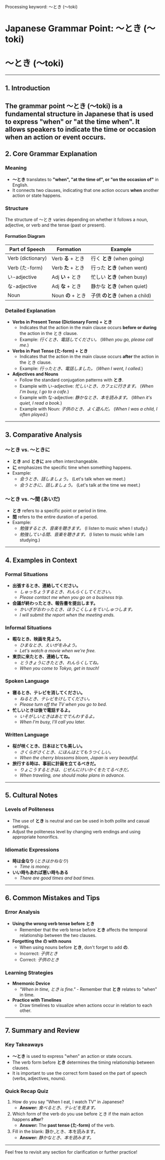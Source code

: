 Processing keyword: ～とき (〜toki)
# Japanese Grammar Point: ～とき (〜toki)
# ～とき (〜toki)

---
## 1. Introduction
The grammar point **～とき (〜toki)** is a fundamental structure in Japanese that is used to express **"when"** or **"at the time when"**. It allows speakers to indicate the time or occasion when an action or event occurs.
---
## 2. Core Grammar Explanation
### Meaning
- **～とき** translates to **"when", "at the time of", or "on the occasion of"** in English.
- It connects two clauses, indicating that one action occurs **when** another action or state happens.
### Structure
The structure of ～とき varies depending on whether it follows a noun, adjective, or verb and the tense (past or present).
#### Formation Diagram
| **Part of Speech** | **Formation**            | **Example**                |
|--------------------|--------------------------|----------------------------|
| Verb (dictionary)  | Verb **る** + とき        | 行く **とき** (when going)  |
| Verb (た-form)     | Verb **た** + とき        | 行った **とき** (when went) |
| い-adjective       | Adj **い** + とき         | 忙しい **とき** (when busy) |
| な-adjective       | Adj **な** + とき         | 静かな **とき** (when quiet)|
| Noun               | Noun **の** + とき        | 子供 **のとき** (when a child)|
### Detailed Explanation
- **Verbs in Present Tense (Dictionary Form) + とき**
  - Indicates that the action in the main clause occurs **before or during** the action in the とき clause.
  - Example: *行くとき、電話してください。* (*When you go, please call me.*)
- **Verbs in Past Tense (た-form) + とき**
  - Indicates that the action in the main clause occurs **after** the action in the とき clause.
  - Example: *行ったとき、電話しました。* (*When I went, I called.*)
- **Adjectives and Nouns**
  - Follow the standard conjugation patterns with **とき**.
  - Example with い-adjective: *忙しいとき、カフェに行きます。* (*When I'm busy, I go to a cafe.*)
  - Example with な-adjective: *静かなとき、本を読みます。* (*When it's quiet, I read a book.*)
  - Example with Noun: *子供のとき、よく遊んだ。* (*When I was a child, I often played.*)
---
## 3. Comparative Analysis
### ～とき vs. ～ときに
- **とき** and **ときに** are often interchangeable.
- **に** emphasizes the specific time when something happens.
- Example:
  - *会うとき、話しましょう。* (Let's talk when we meet.)
  - *会うときに、話しましょう。* (Let's talk at the time we meet.)
### ～とき vs. ～間 (あいだ)
- **とき** refers to a specific point or period in time.
- **間** refers to the entire duration of a period.
- Example:
  - *勉強するとき、音楽を聴きます。* (I listen to music when I study.)
  - *勉強している間、音楽を聴きます。* (I listen to music while I am studying.)
---
## 4. Examples in Context
### Formal Situations
- **出張するとき、連絡してください。**
  - *しゅっちょうするとき、れんらくしてください。*
  - *Please contact me when you go on a business trip.*
- **会議が終わったとき、報告書を提出します。**
  - *かいぎがおわったとき、ほうこくしょをていしゅつします。*
  - *I will submit the report when the meeting ends.*
### Informal Situations
- **暇なとき、映画を見よう。**
  - *ひまなとき、えいがをみよう。*
  - *Let's watch a movie when we're free.*
- **東京に来たとき、連絡してね。**
  - *とうきょうにきたとき、れんらくしてね。*
  - *When you come to Tokyo, get in touch!*
### Spoken Language
- **寝るとき、テレビを消してください。**
  - *ねるとき、テレビをけしてください。*
  - *Please turn off the TV when you go to bed.*
- **忙しいときは後で電話するよ。**
  - *いそがしいときはあとででんわするよ。*
  - *When I'm busy, I'll call you later.*
### Written Language
- **桜が咲くとき、日本はとても美しい。**
  - *さくらがさくとき、にほんはとてもうつくしい。*
  - *When the cherry blossoms bloom, Japan is very beautiful.*
- **旅行する時は、事前に計画を立てるべきだ。**
  - *りょこうするときは、じぜんにけいかくをたてるべきだ。*
  - *When traveling, one should make plans in advance.*
---
## 5. Cultural Notes
### Levels of Politeness
- The use of **とき** is neutral and can be used in both polite and casual settings.
- Adjust the politeness level by changing verb endings and using appropriate honorifics.
### Idiomatic Expressions
- **時は金なり** (*ときはかねなり*)
  - *Time is money.*
- **いい時もあれば悪い時もある**
  - *There are good times and bad times.*
---
## 6. Common Mistakes and Tips
### Error Analysis
- **Using the wrong verb tense before とき**
  - Remember that the verb tense before **とき** affects the temporal relationship between the two clauses.
- **Forgetting the の with nouns**
  - When using nouns before **とき**, don't forget to add **の**.
  - Incorrect: *子供とき*
  - Correct: *子供のとき*
### Learning Strategies
- **Mnemonic Device**
  - *"When in time, とき is fine."* - Remember that **とき** relates to "when" in time.
- **Practice with Timelines**
  - Draw timelines to visualize when actions occur in relation to each other.
---
## 7. Summary and Review
### Key Takeaways
- **～とき** is used to express "when" an action or state occurs.
- The verb form before **とき** determines the timing relationship between clauses.
- It is important to use the correct form based on the part of speech (verbs, adjectives, nouns).
### Quick Recap Quiz
1. How do you say "When I eat, I watch TV" in Japanese?
   - **Answer:** *食べるとき、テレビを見ます。*
2. Which form of the verb do you use before とき if the main action happens **after**?
   - **Answer:** The **past tense (た-form)** of the verb.
3. Fill in the blank: 静か_とき、本を読みます。
   - **Answer:** *静かなとき、本を読みます。*
---
Feel free to revisit any section for clarification or further practice!
